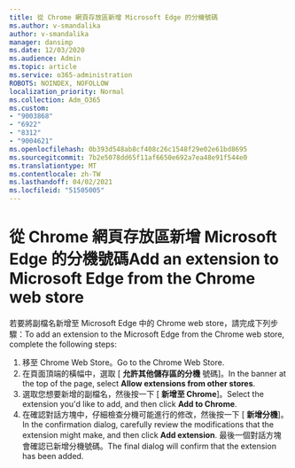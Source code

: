 ```yaml
---
title: 從 Chrome 網頁存放區新增 Microsoft Edge 的分機號碼
ms.author: v-smandalika
author: v-smandalika
manager: dansimp
ms.date: 12/03/2020
ms.audience: Admin
ms.topic: article
ms.service: o365-administration
ROBOTS: NOINDEX, NOFOLLOW
localization_priority: Normal
ms.collection: Adm_O365
ms.custom:
- "9003868"
- "6922"
- "8312"
- "9004621"
ms.openlocfilehash: 0b393d548ab8cf408c26c1548f29e02e61bd8695
ms.sourcegitcommit: 7b2e5078dd65f11af6650e692a7ea48e91f544e0
ms.translationtype: MT
ms.contentlocale: zh-TW
ms.lasthandoff: 04/02/2021
ms.locfileid: "51505005"
---
```

# <a name="add-an-extension-to-microsoft-edge-from-the-chrome-web-store"></a><span data-ttu-id="b51f7-102">從 Chrome 網頁存放區新增 Microsoft Edge 的分機號碼</span><span class="sxs-lookup"><span data-stu-id="b51f7-102">Add an extension to Microsoft Edge from the Chrome web store</span></span>

<span data-ttu-id="b51f7-103">若要將副檔名新增至 Microsoft Edge 中的 Chrome web store，請完成下列步驟：</span><span class="sxs-lookup"><span data-stu-id="b51f7-103">To add an extension to the Microsoft Edge from the Chrome web store, complete the following steps:</span></span>

1. <span data-ttu-id="b51f7-104">移至 Chrome Web Store。</span><span class="sxs-lookup"><span data-stu-id="b51f7-104">Go to the Chrome Web Store.</span></span>
2. <span data-ttu-id="b51f7-105">在頁面頂端的橫幅中，選取 [ **允許其他儲存區的分機** 號碼]。</span><span class="sxs-lookup"><span data-stu-id="b51f7-105">In the banner at the top of the page, select **Allow extensions from other stores**.</span></span>
3. <span data-ttu-id="b51f7-106">選取您想要新增的副檔名，然後按一下 [ **新增至 Chrome**]。</span><span class="sxs-lookup"><span data-stu-id="b51f7-106">Select the extension you'd like to add, and then click **Add to Chrome**.</span></span>
4. <span data-ttu-id="b51f7-107">在確認對話方塊中，仔細檢查分機可能進行的修改，然後按一下 [ **新增分機**]。</span><span class="sxs-lookup"><span data-stu-id="b51f7-107">In the confirmation dialog, carefully review the modifications that the extension might make, and then click **Add extension**.</span></span>
<span data-ttu-id="b51f7-108">最後一個對話方塊會確認已新增分機號碼。</span><span class="sxs-lookup"><span data-stu-id="b51f7-108">The final dialog will confirm that the extension has been added.</span></span>